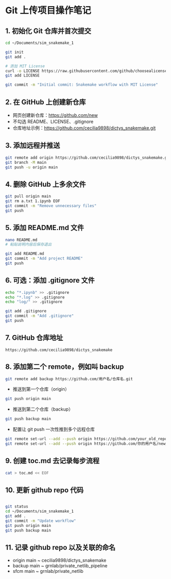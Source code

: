 # Git 上传项目操作笔记

## 1. 初始化 Git 仓库并首次提交

```bash
cd ~/Documents/sim_snakemake_1

git init
git add .

# 添加 MIT License
curl -o LICENSE https://raw.githubusercontent.com/github/choosealicense.com/gh-pages/_licenses/mit.txt
git add LICENSE

git commit -m "Initial commit: Snakemake workflow with MIT License"
```

## 2. 在 GitHub 上创建新仓库

- 网页创建新仓库：https://github.com/new
- 不勾选 README、LICENSE、.gitignore
- 仓库地址示例：https://github.com/cecilia9898/dictys_snakemake.git

## 3. 添加远程并推送

```bash
git remote add origin https://github.com/cecilia9898/dictys_snakemake.git
git branch -M main
git push -u origin main
```

## 4. 删除 GitHub 上多余文件

```bash
git pull origin main
git rm a.txt 1.ipynb EOF
git commit -m "Remove unnecessary files"
git push
```

## 5. 添加 README.md 文件

```bash
nano README.md
# 粘贴说明内容后保存退出

git add README.md
git commit -m "Add project README"
git push
```

## 6. 可选：添加 .gitignore 文件

```bash
echo "*.ipynb" >> .gitignore
echo "*.log" >> .gitignore
echo "log/" >> .gitignore

git add .gitignore
git commit -m "Add .gitignore"
git push
```

## 7. GitHub 仓库地址

```
https://github.com/cecilia9898/dictys_snakemake
```

## 8. 添加第二个 remote，例如叫 backup
```bash
git remote add backup https://github.com/用户名/仓库名.git
```
- 推送到第一个仓库（origin）
```bash
git push origin main
```

- 推送到第二个仓库（backup）
```bash
git push backup main
```
- 配置让 git push 一次性推到多个远程仓库
```bash
git remote set-url --add --push origin https://github.com/your_old_repo.git
git remote set-url --add --push origin https://github.com/你的用户名/new_repo.git
```
## 9. 创建 toc.md 去记录每步流程
```bash
cat > toc.md << EOF
```

## 10. 更新 github repo 代码

```bash

git status
cd ~/Documents/sim_snakemake_1
git add .
git commit -m "Update workflow"
git push origin main
git push backup main

```

## 11. 记录 github repo 以及关联的命名

- origin main ~ cecilia9898/dictys_snakemake
- backup main ~ grnlab/private_netlib_pipeline
- sfcm main ~ grnlab/private_netlib


